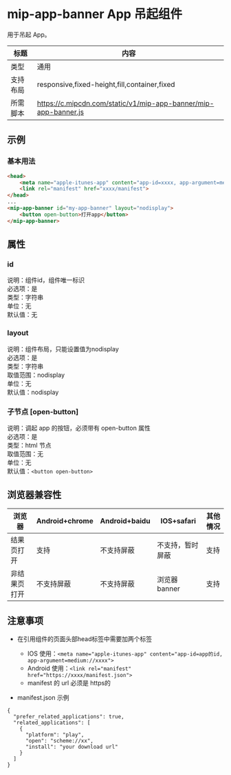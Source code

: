 # mip-app-banner App 吊起组件

用于吊起 App。

标题|内容
----|----
类型|通用
支持布局|responsive,fixed-height,fill,container,fixed
所需脚本|https://c.mipcdn.com/static/v1/mip-app-banner/mip-app-banner.js

## 示例

### 基本用法
```html
<head>
    <meta name="apple-itunes-app" content="app-id=xxxx, app-argument=medium://xxxx">
    <link rel="manifest" href="xxxx/manifest">
</head>
...
<mip-app-banner id="my-app-banner" layout="nodisplay">
    <button open-button>打开app</button>
</mip-app-banner>
```

## 属性

### id

说明：组件id，组件唯一标识  
必选项：是  
类型：字符串  
单位：无  
默认值：无  

### layout

说明：组件布局，只能设置值为nodisplay  
必选项：是  
类型：字符串  
取值范围：nodisplay  
单位：无  
默认值：nodisplay  

### 子节点 [open-button]

说明：调起 app 的按钮，必须带有 open-button 属性  
必选项：是  
类型：html 节点  
取值范围：无  
单位：无  
默认值：`<button open-button>`

## 浏览器兼容性

浏览器|Android+chrome|Android+baidu|IOS+safari |其他情况
---|---|---|---|---
结果页打开|支持|不支持屏蔽|不支持，暂时屏蔽|支持
非结果页打开|不支持屏蔽|不支持屏蔽|浏览器banner|支持


## 注意事项

- 在引用组件的页面头部head标签中需要加两个标签

	- IOS 使用：`<meta name="apple-itunes-app" content="app-id=app的id, app-argument=medium://xxxx">`
  - Android 使用：`<link rel="manifest" href="https://xxxx/manifest.json">`
  - manifest 的 url 必须是 https的

- manifest.json 示例

```
{
  "prefer_related_applications": true, 
  "related_applications": [
    {
      "platform": "play",
      "open": "scheme://xx",
      "install": "your download url"
    }
  ]
}
```
